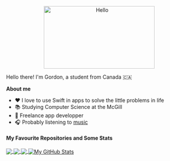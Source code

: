 <div align="center">
   <img align="center" width="300" height="169" src="https://user-images.githubusercontent.com/77747704/170804049-584d6818-1f80-4073-bbba-563e02a3fcd2.png" alt="Hello">
</div>

Hello there! I'm Gordon, a student from Canada 🇨🇦

**About me**
- ❤️ I love to use Swift in apps to solve the little problems in life
- 📚 Studying Computer Science at the McGill
- 💼 Freelance app developper
- 🎧 Probably listening to [music](https://open.spotify.com/playlist/66AeDiMrDqXStAK0DnrcYA?si=e128f373ef7847bd)

<!-- From https://github.com/anuraghazra/github-readme-stats -->

#### My Favourite Repositories and Some Stats
<a href="https://github.com/SoloUnity/lecture-app">
  <img align="center" src="https://github-readme-stats.vercel.app/api/pin/?username=SoloUnity&repo=lecture-app" />
</a>
<a href="https://github.com/SoloUnity/macos-apps-and-enhancements">
  <img align="center" src="https://github-readme-stats.vercel.app/api/pin/?username=SoloUnity&repo=macos-apps-and-enhancements" />
</a>    
<a href="https://github.com/SoloUnity?tab=repositories">
  <img align="center" src="https://github-readme-stats.vercel.app/api/top-langs/?username=SoloUnity&hide=css,html&langs_count=3" />
</a>
<a href="https://github.com/SoloUnity?tab=repositories">
  <img align="center" src="https://github-readme-stats.vercel.app/api?username=SoloUnity&show_icons=true&line_height=40&count_private=true&hide=prs,issues" alt="My GitHub Stats" />
</a>

